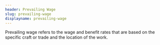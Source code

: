 ```yaml
---
header: Prevailing Wage
slug: prevailing-wage
displayname: prevailing-wage
---
```

Prevailing wage refers to the wage and benefit rates that are based on the specific craft or trade and the location of the work.